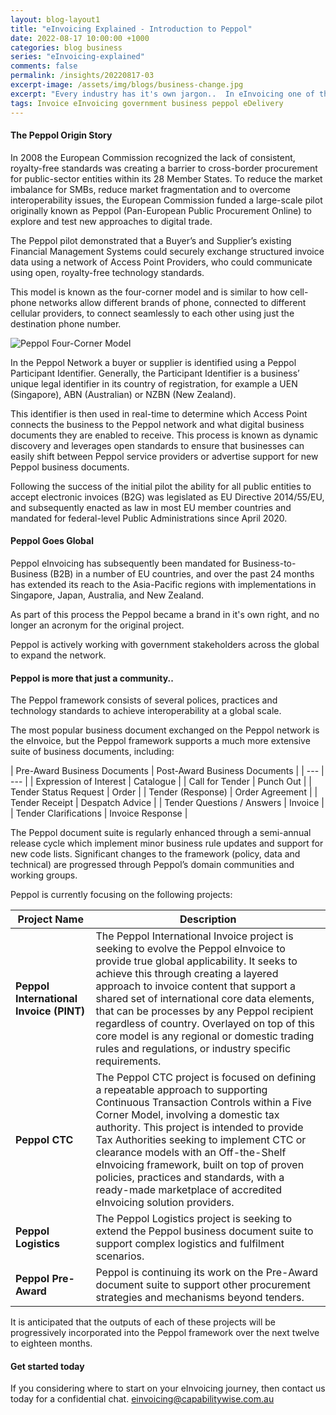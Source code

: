 ```yaml
---
layout: blog-layout1
title: "eInvoicing Explained - Introduction to Peppol"
date: 2022-08-17 10:00:00 +1000
categories: blog business
series: "eInvoicing-explained"
comments: false
permalink: /insights/20220817-03
excerpt-image: /assets/img/blogs/business-change.jpg
excerpt: "Every industry has it's own jargon..  In eInvoicing one of the frequently used terms is Peppol.  So what is 'Peppol' and 'The Peppol Network', and how can it help my business?"
tags: Invoice eInvoicing government business peppol eDelivery
---
```


#### The Peppol Origin Story

In 2008 the European Commission recognized the lack of consistent, royalty-free standards was creating a barrier to cross-border procurement for public-sector entities within its 28 Member States.  To reduce the market imbalance for SMBs, reduce market fragmentation and to overcome interoperability issues, the European Commission funded a large-scale pilot originally known as Peppol (Pan-European Public Procurement Online) to explore and test new approaches to digital trade. 
 
The Peppol pilot demonstrated that a Buyer’s and Supplier’s existing Financial Management Systems could securely exchange structured invoice data using a network of Access Point Providers, who could communicate using open, royalty-free technology standards.  

This model is known as the four-corner model and is similar to how cell-phone networks allow different brands of phone, connected to different cellular providers, to connect seamlessly to each other using just the destination phone number. 

<img class="img-rounded img-responsive img-raised mb-5" alt="Peppol Four-Corner Model" src="../assets/img/blogs/four-corner-diagram.png">

 
In the Peppol Network a buyer or supplier is identified using a Peppol Participant Identifier.  Generally, the Participant Identifier is a business’ unique legal identifier in its country of registration, for example a UEN (Singapore), ABN (Australian) or NZBN (New Zealand).  

This identifier is then used in real-time to determine which Access Point connects the business to the Peppol network and what digital business documents they are enabled to receive.  This process is known as dynamic discovery and leverages open standards to ensure that businesses can easily shift between Peppol service providers or advertise support for new Peppol business documents.

Following the success of the initial pilot the ability for all public entities to accept electronic invoices (B2G) was legislated as EU Directive 2014/55/EU, and subsequently enacted as law in most EU member countries and mandated for federal-level Public Administrations since April 2020. 

#### Peppol Goes Global

Peppol eInvoicing has subsequently been mandated for Business-to-Business (B2B) in a number of EU countries, and over the past 24 months has extended its reach to the Asia-Pacific regions with implementations in Singapore, Japan, Australia, and New Zealand.  

As part of this process the Peppol became a brand in it's own right, and no longer an acronym for the original project.

Peppol is actively working with government stakeholders across the global to expand the network.

#### Peppol is more that just a community..

The Peppol framework consists of several polices, practices and technology standards to achieve interoperability at a global scale.  

The most popular business document exchanged on the Peppol network is the eInvoice, but the Peppol framework supports a much more extensive suite of business documents, including:
<div class="table">
| Pre-Award Business Documents | Post-Award Business Documents |
| --- |  --- |
| Expression of Interest | Catalogue | 
| Call for Tender | Punch Out | 
| Tender Status Request	| Order  | 
| Tender (Response) | Order Agreement | 
| Tender Receipt	| Despatch Advice | 
| Tender Questions / Answers	| Invoice | 
| Tender Clarifications	| Invoice Response | 
</div>

The Peppol document suite is regularly enhanced through a semi-annual release cycle which implement minor business rule updates and support for new code lists.  Significant changes to the framework (policy, data and technical) are progressed through Peppol’s domain communities and working groups.

Peppol is currently focusing on the following projects:

| Project Name | Description | 
| --- |  --- |
| **Peppol International Invoice (PINT)** | The Peppol International Invoice project is seeking to evolve the Peppol eInvoice to provide true global applicability.  It seeks to achieve this through creating a layered approach to invoice content that support a shared set of international core data elements, that can be processes by any Peppol recipient regardless of country. Overlayed on top of this core model is any regional or domestic trading rules and regulations, or industry specific requirements. |
| **Peppol CTC** | The Peppol CTC project is focused on defining a repeatable approach to supporting Continuous Transaction Controls within a Five Corner Model, involving a domestic tax authority.  This project is intended to provide Tax Authorities seeking to implement CTC or clearance models with an Off-the-Shelf eInvoicing framework, built on top of proven policies, practices and standards, with a ready-made marketplace of accredited eInvoicing solution providers. |
| **Peppol Logistics** | The Peppol Logistics project is seeking to extend the Peppol business document suite to support complex logistics and fulfilment scenarios. |
| **Peppol Pre-Award** | Peppol is continuing its work on the Pre-Award document suite to support other procurement strategies and mechanisms beyond tenders. |


It is anticipated that the outputs of each of these projects will be progressively incorporated into the Peppol framework over the next twelve to eighteen months.


#### Get started today

If you considering where to start on your eInvoicing journey, then contact us today for a confidential chat.  [einvoicing@capabilitywise.com.au](mailto:einvoicing@capabilitywise.com.au)
